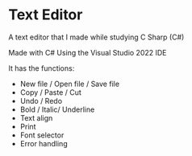 # Text Editor

A text editor that I made while studying C Sharp (C#)

Made with C# 
Using the Visual Studio 2022 IDE

It has the functions:
- New file / Open file / Save file
- Copy / Paste / Cut
- Undo / Redo
- Bold / Italic/ Underline
- Text align
- Print
- Font selector
- Error handling
